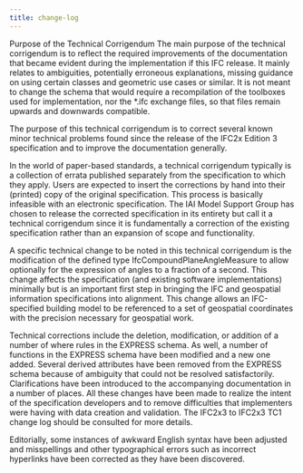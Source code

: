 ```yaml
---
title: change-log
---
```


<p> Purpose of the Technical Corrigendum
The main purpose of the technical corrigendum is to reflect the required improvements of the documentation that became evident during the implementation if this IFC release. It mainly relates to ambiguities, potentially erroneous explanations, missing guidance on using certain classes and geometric use cases or similar. It is not meant to change the schema that would require a recompilation of the toolboxes used for implementation, nor the *.ifc exchange files, so that files remain upwards and downwards compatible.

The purpose of this technical corrigendum is to correct several known minor technical problems found since the release of the IFC2x Edition 3 specification and to improve the documentation generally.

In the world of paper-based standards, a technical corrigendum typically is a collection of errata published separately from the specification to which they apply. Users are expected to insert the corrections by hand into their (printed) copy of the original specification. This process is basically infeasible with an electronic specification. The IAI Model Support Group has chosen to release the corrected specification in its entirety but call it a technical corrigendum since it is fundamentally a correction of the existing specification rather than an expansion of scope and functionality.

A specific technical change to be noted in this technical corrigendum is the modification of the defined type IfcCompoundPlaneAngleMeasure to allow optionally for the expression of angles to a fraction of a second. This change affects the specification (and existing software implementations) minimally but is an important first step in bringing the IFC and geospatial information specifications into alignment. This change allows an IFC-specified building model to be referenced to a set of geospatial coordinates with the precision necessary for geospatial work.

Technical corrections include the deletion, modification, or addition of a number of where rules in the EXPRESS schema. As well, a number of functions in the EXPRESS schema have been modified and a new one added. Several derived attributes have been removed from the EXPRESS schema because of ambiguity that could not be resolved satisfactorily. Clarifications have been introduced to the accompanying documentation in a number of places. All these changes have been made to realize the intent of the specification developers and to remove difficulties that implementers were having with data creation and validation. The IFC2x3 to IFC2x3 TC1 change log should be consulted for more details.

Editorially, some instances of awkward English syntax have been adjusted and misspellings and other typographical errors such as incorrect hyperlinks have been corrected as they have been discovered. </p>
